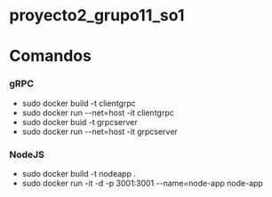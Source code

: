 # proyecto2_grupo11_so1

# Comandos

### gRPC

- sudo docker build -t clientgrpc
- sudo docker run --net=host -it clientgrpc
- sudo docker buid -t grpcserver
- sudo docker run --net=host -it grpcserver

### NodeJS

- sudo docker build -t nodeapp .
- sudo docker run -it -d -p 3001:3001 --name=node-app node-app